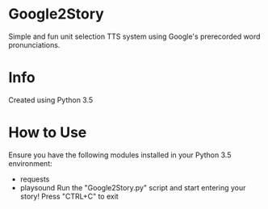 # Google2Story
Simple and fun unit selection TTS system using Google's prerecorded word pronunciations.

# Info
Created using Python 3.5

# How to Use
Ensure you have the following modules installed in your Python 3.5 environment:
- requests
- playsound
Run the "Google2Story.py" script and start entering your story!
Press "CTRL+C" to exit
